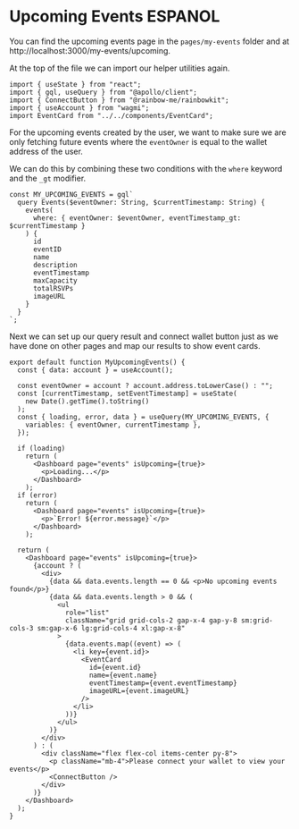 # Upcoming Events ESPANOL

You can find the upcoming events page in the `pages/my-events` folder and at http://localhost:3000/my-events/upcoming.

At the top of the file we can import our helper utilities again.

```
import { useState } from "react";
import { gql, useQuery } from "@apollo/client";
import { ConnectButton } from "@rainbow-me/rainbowkit";
import { useAccount } from "wagmi";
import EventCard from "../../components/EventCard";
```

For the upcoming events created by the user, we want to make sure we are only fetching future events where the `eventOwner` is equal to the wallet address of the user.

We can do this by combining these two conditions with the `where` keyword and the `_gt` modifier.

```
const MY_UPCOMING_EVENTS = gql`
  query Events($eventOwner: String, $currentTimestamp: String) {
    events(
      where: { eventOwner: $eventOwner, eventTimestamp_gt: $currentTimestamp }
    ) {
      id
      eventID
      name
      description
      eventTimestamp
      maxCapacity
      totalRSVPs
      imageURL
    }
  }
`;

```

Next we can set up our query result and connect wallet button just as we have done on other pages and map our results to show event cards.

```
export default function MyUpcomingEvents() {
  const { data: account } = useAccount();

  const eventOwner = account ? account.address.toLowerCase() : "";
  const [currentTimestamp, setEventTimestamp] = useState(
    new Date().getTime().toString()
  );
  const { loading, error, data } = useQuery(MY_UPCOMING_EVENTS, {
    variables: { eventOwner, currentTimestamp },
  });

  if (loading)
    return (
      <Dashboard page="events" isUpcoming={true}>
        <p>Loading...</p>
      </Dashboard>
    );
  if (error)
    return (
      <Dashboard page="events" isUpcoming={true}>
        <p>`Error! ${error.message}`</p>
      </Dashboard>
    );

  return (
    <Dashboard page="events" isUpcoming={true}>
      {account ? (
        <div>
          {data && data.events.length == 0 && <p>No upcoming events found</p>}
          {data && data.events.length > 0 && (
            <ul
              role="list"
              className="grid grid-cols-2 gap-x-4 gap-y-8 sm:grid-cols-3 sm:gap-x-6 lg:grid-cols-4 xl:gap-x-8"
            >
              {data.events.map((event) => (
                <li key={event.id}>
                  <EventCard
                    id={event.id}
                    name={event.name}
                    eventTimestamp={event.eventTimestamp}
                    imageURL={event.imageURL}
                  />
                </li>
              ))}
            </ul>
          )}
        </div>
      ) : (
        <div className="flex flex-col items-center py-8">
          <p className="mb-4">Please connect your wallet to view your events</p>
          <ConnectButton />
        </div>
      )}
    </Dashboard>
  );
}
```
